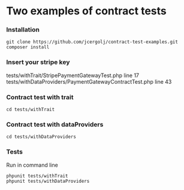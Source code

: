 # Two examples of contract tests

### Installation
```
git clone https://github.com/jcergolj/contract-test-examples.git
composer install
```

### Insert your stripe key
tests/withTrait/StripePaymentGatewayTest.php line 17 <br/>
tests/withDataProviders/PaymentGatewayContractTest.php line 43

### Contract test with trait
```
cd tests/withTrait
```

### Contract test with dataProviders
```
cd tests/withDataProviders
```

### Tests
Run in command line
```
phpunit tests/withTrait
phpunit tests/withDataProviders
```
